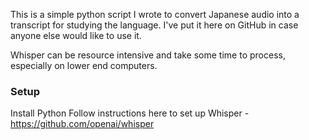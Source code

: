 This is a simple python script I wrote to convert Japanese audio into a transcript for studying the language. I've put it here on GitHub in case anyone else would like to use it.

Whisper can be resource intensive and take some time to process, especially on lower end computers.

### Setup
Install Python
Follow instructions here to set up Whisper - https://github.com/openai/whisper
